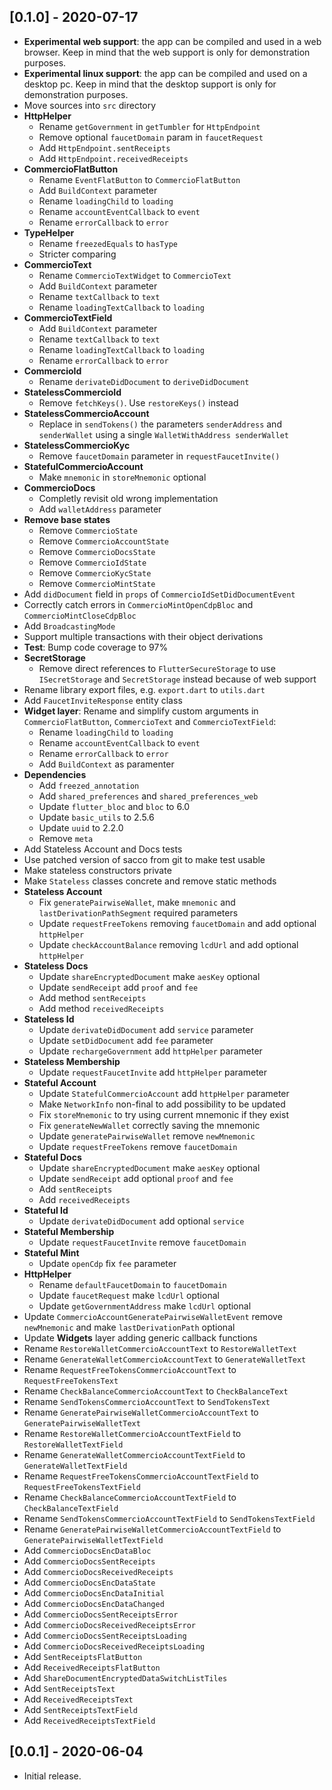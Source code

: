 ## [0.1.0] - 2020-07-17

* **Experimental web support**: the app can be compiled and used in a web browser. Keep in mind that the web support is only for demonstration purposes.
* **Experimental linux support**: the app can be compiled and used on a desktop pc. Keep in mind that the desktop support is only for demonstration purposes.
* Move sources into `src` directory
* **HttpHelper**
  * Rename `getGovernment` in `getTumbler` for `HttpEndpoint`
  * Remove optional `faucetDomain` param in `faucetRequest`
  * Add `HttpEndpoint.sentReceipts`
  * Add `HttpEndpoint.receivedReceipts`
* **CommercioFlatButton**
  * Rename `EventFlatButton` to `CommercioFlatButton`
  * Add `BuildContext` parameter
  * Rename `loadingChild` to `loading`
  * Rename `accountEventCallback` to `event`
  * Rename `errorCallback` to `error`
* **TypeHelper**
  * Rename `freezedEquals` to `hasType`
  * Stricter comparing
* **CommercioText**
  * Rename `CommercioTextWidget` to `CommercioText`
  * Add `BuildContext` parameter
  * Rename `textCallback` to `text`
  * Rename `loadingTextCallback` to `loading`
* **CommercioTextField**
  * Add `BuildContext` parameter
  * Rename `textCallback` to `text`
  * Rename `loadingTextCallback` to `loading`
  * Rename `errorCallback` to `error`
* **CommercioId**
  * Rename `derivateDidDocument` to `deriveDidDocument`
* **StatelessCommercioId**
  * Remove `fetchKeys()`. Use `restoreKeys()` instead
* **StatelessCommercioAccount**
  * Replace in `sendTokens()` the parameters `senderAddress` and `senderWallet` using a single `WalletWithAddress senderWallet`
* **StatelessCommercioKyc**
  * Remove `faucetDomain` parameter in `requestFaucetInvite()`
* **StatefulCommercioAccount**
  * Make `mnemonic` in `storeMnemonic` optional
* **CommercioDocs**
  * Completly revisit old wrong implementation
  * Add `walletAddress` parameter
* **Remove base states**
  * Remove `CommercioState`
  * Remove `CommercioAccountState`
  * Remove `CommercioDocsState`
  * Remove `CommercioIdState`
  * Remove `CommercioKycState`
  * Remove `CommercioMintState`
* Add `didDocument` field in `props` of `CommercioIdSetDidDocumentEvent`
* Correctly catch errors in `CommercioMintOpenCdpBloc` and `CommercioMintCloseCdpBloc`
* Add `BroadcastingMode`
* Support multiple transactions with their object derivations
* **Test**: Bump code coverage to 97%
* **SecretStorage**
  * Remove direct references to `FlutterSecureStorage` to use `ISecretStorage` and `SecretStorage` instead because of web support
* Rename library export files, e.g. `export.dart` to `utils.dart`
* Add `FaucetInviteResponse` entity class
* **Widget layer**: Rename and simplify custom arguments in `CommercioFlatButton`, `CommercioText` and `CommercioTextField`:
  * Rename `loadingChild` to `loading`
  * Rename `accountEventCallback` to `event`
  * Rename `errorCallback` to `error`
  * Add `BuildContext` as paramenter
* **Dependencies**
  * Add `freezed_annotation`
  * Add `shared_preferences` and `shared_preferences_web`
  * Update `flutter_bloc` and `bloc` to 6.0
  * Update `basic_utils` to 2.5.6
  * Update `uuid` to 2.2.0
  * Remove `meta`
* Add Stateless Account and Docs tests
* Use patched version of sacco from git to make test usable
* Make stateless constructors private
* Make `Stateless` classes concrete and remove static methods
* **Stateless Account**
  * Fix `generatePairwiseWallet`, make `mnemonic` and `lastDerivationPathSegment` required parameters
  * Update `requestFreeTokens` removing `faucetDomain` and add optional `httpHelper`
  * Update `checkAccountBalance` removing `lcdUrl` and add optional `httpHelper`
* **Stateless Docs**
  * Update `shareEncryptedDocument` make `aesKey` optional
  * Update `sendReceipt` add `proof` and `fee`
  * Add method `sentReceipts`
  * Add method `receivedReceipts`
* **Stateless Id**
  * Update `derivateDidDocument` add `service` parameter
  * Update `setDidDocument` add `fee` parameter
  * Update `rechargeGovernment` add `httpHelper` parameter
* **Stateless Membership**
  * Update `requestFaucetInvite` add `httpHelper` parameter
* **Stateful Account**
  * Update `StatefulCommercioAccount` add `httpHelper` parameter
  * Make `NetworkInfo` non-final to add possibility to be updated
  * Fix `storeMnemonic` to try using current mnemonic if they exist
  * Fix `generateNewWallet` correctly saving the mnemonic
  * Update `generatePairwiseWallet` remove `newMnemonic`
  * Update `requestFreeTokens` remove `faucetDomain`
* **Stateful Docs**
  * Update `shareEncryptedDocument` make `aesKey` optional
  * Update `sendReceipt` add optional `proof` and `fee`
  * Add `sentReceipts`
  * Add `receivedReceipts`
* **Stateful Id**
  * Update `derivateDidDocument` add optional `service`
* **Stateful Membership**
  * Update `requestFaucetInvite` remove `faucetDomain`
* **Stateful Mint**
  * Update `openCdp` fix `fee` parameter
* **HttpHelper**
  * Rename `defaultFaucetDomain` to `faucetDomain`
  * Update `faucetRequest` make `lcdUrl` optional
  * Update `getGovernmentAddress` make `lcdUrl` optional
* Update `CommercioAccountGeneratePairwiseWalletEvent` remove `newMnemonic` and make `lastDerivationPath` optional
* Update **Widgets** layer adding generic callback functions
* Rename `RestoreWalletCommercioAccountText` to `RestoreWalletText`
* Rename `GenerateWalletCommercioAccountText` to `GenerateWalletText`
* Rename `RequestFreeTokensCommercioAccountText` to `RequestFreeTokensText`
* Rename `CheckBalanceCommercioAccountText` to `CheckBalanceText`
* Rename `SendTokensCommercioAccountText` to `SendTokensText`
* Rename `GeneratePairwiseWalletCommercioAccountText` to `GeneratePairwiseWalletText`
* Rename `RestoreWalletCommercioAccountTextField` to `RestoreWalletTextField`
* Rename `GenerateWalletCommercioAccountTextField` to `GenerateWalletTextField`
* Rename `RequestFreeTokensCommercioAccountTextField` to `RequestFreeTokensTextField`
* Rename `CheckBalanceCommercioAccountTextField` to `CheckBalanceTextField`
* Rename `SendTokensCommercioAccountTextField` to `SendTokensTextField`
* Rename `GeneratePairwiseWalletCommercioAccountTextField` to `GeneratePairwiseWalletTextField`
* Add `CommercioDocsEncDataBloc`
* Add `CommercioDocsSentReceipts`
* Add `CommercioDocsReceivedReceipts`
* Add `CommercioDocsEncDataState`
* Add `CommercioDocsEncDataInitial`
* Add `CommercioDocsEncDataChanged`
* Add `CommercioDocsSentReceiptsError`
* Add `CommercioDocsReceivedReceiptsError`
* Add `CommercioDocsSentReceiptsLoading`
* Add `CommercioDocsReceivedReceiptsLoading`
* Add `SentReceiptsFlatButton`
* Add `ReceivedReceiptsFlatButton`
* Add `ShareDocumentEncryptedDataSwitchListTiles`
* Add `SentReceiptsText`
* Add `ReceivedReceiptsText`
* Add `SentReceiptsTextField`
* Add `ReceivedReceiptsTextField`

## [0.0.1] - 2020-06-04

* Initial release.
